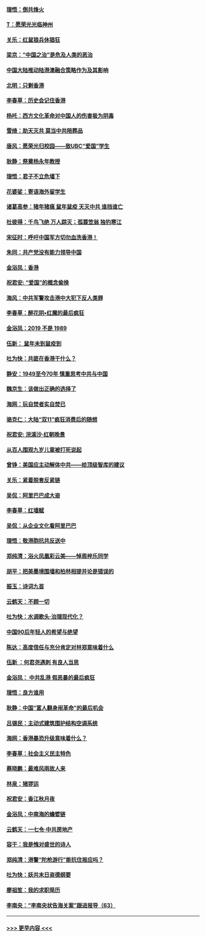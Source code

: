 #### [理悟：倒共烽火](../pages/nsc993/n11668844.md?t=11210801) 
#### [T：愿荣光光临神州](../pages/nsc993/n11668421.md?t=11210801) 
#### [关乐：红鼠狼兵休猖狂](../pages/nsc993/n11668378.md?t=11210801) 
#### [梁京：“中国之治”是危及人类的恶治](../pages/nsc993/n11668328.md?t=11210801) 
#### [中国大陆推动陆港澳融合策略作为及其影响](../pages/nsc993/n11668157.md?t=11210801) 
#### [北明：只剩香港](../pages/nsc993/n11668002.md?t=11210801) 
#### [李春草：历史会记住香港](../pages/nsc993/n11667927.md?t=11210801) 
#### [杨吒：西方文化革命对中国人的伤害极为阴毒](../pages/nsc993/n11664521.md?t=11210801) 
#### [雪绮：助天灭共 莫当中共陪葬品](../pages/nsc993/n11662650.md?t=11210801) 
#### [唐风：愿荣光归校园——致UBC“爱国”学生](../pages/nsc993/n11662194.md?t=11210801) 
#### [耿静：祭奠杨永年教授](../pages/nsc993/n11662514.md?t=11210801) 
#### [理悟：君子不立危墙下](../pages/nsc993/n11662172.md?t=11210801) 
#### [花婆娑：寄语海外留学生](../pages/nsc993/n11662121.md?t=11210801) 
#### [诸葛高参：猪年猪瘟 鼠年鼠疫 天灭中共 谁挡谁亡](../pages/nsc993/n11661980.md?t=11210801) 
#### [杜彼得：千鸟飞绝 万人踪灭；孤蓑笠翁 独钓寒江](../pages/nsc993/n11661170.md?t=11210801) 
#### [宋征时：呼吁中国军方切勿血洗香港！](../pages/nsc993/n11415318.md?t=11210801) 
#### [朱同：共产党没有能力领导中国](../pages/nsc993/n11660421.md?t=11210801) 
#### [金浴凤：香港](../pages/nsc993/n11660419.md?t=11210801) 
#### [祝君安: “爱国”的概念偷换](../pages/nsc993/n11659706.md?t=11210801) 
#### [海风：中共军警攻击港中大犯下反人类罪](../pages/nsc993/n11659632.md?t=11210801) 
#### [李春草：醉花阴•红魔的最后疯狂](../pages/nsc993/n11659287.md?t=11210801) 
#### [金浴凤：2019 不是 1989](../pages/nsc993/n11657663.md?t=11210801) 
#### [伍新： 鼠年未到鼠疫到](../pages/nsc993/n11655098.md?t=11210801) 
#### [吐为快：共匪在香港干什么？](../pages/nsc993/n11654891.md?t=11210801) 
#### [静安：1949至今70年 慎重思考中共与中国](../pages/nsc993/n11651244.md?t=11210801) 
#### [魏京生：该做出正确的选择了](../pages/nsc993/n11653084.md?t=11210801) 
#### [海网：玩自焚者实自焚已](../pages/nsc993/n11652423.md?t=11210801) 
#### [骆克仁：大陆“双11”疯狂消费后的随想](../pages/nsc993/n11652305.md?t=11210801) 
#### [祝君安: 浣溪沙·红朝晚景](../pages/nsc993/n11652258.md?t=11210801) 
#### [从百人围观九岁儿童被打死说起](../pages/nsc993/n11651030.md?t=11210801) 
#### [曾铮：美国应主动解体中共——给顶级智库的建议](../pages/nsc993/n11649888.md?t=11210801) 
#### [关乐：紧着脱套反紧链](../pages/nsc993/n11649069.md?t=11210801) 
#### [吴侃：阿里巴巴成大盗](../pages/nsc993/n11645523.md?t=11210801) 
#### [李春草：红墙赋](../pages/nsc993/n11646389.md?t=11210801) 
#### [吴侃：从企业文化看阿里巴巴](../pages/nsc993/n11645476.md?t=11210801) 
#### [理悟：敬港胞抗共反送中](../pages/nsc993/n11645466.md?t=11210801) 
#### [郑纯清：浴火凤凰彩云美——悼周梓乐同学](../pages/nsc993/n11645155.md?t=11210801) 
#### [胡平：把美墨境围墙和柏林相提并论是错误的](../pages/nsc993/n11645134.md?t=11210801) 
#### [振玉：诗词九首](../pages/nsc993/n11644081.md?t=11210801) 
#### [云鹤天：不顾一切](../pages/nsc993/n11643508.md?t=11210801) 
#### [吐为快：水调歌头·治理现代化？](../pages/nsc993/n11643485.md?t=11210801) 
#### [中国90后年轻人的希望与绝望](../pages/nsc993/n11642317.md?t=11210801) 
#### [陈达：高度信任与充分肯定对林郑意味着什么](../pages/nsc993/n11641441.md?t=11210801) 
#### [伍新 ：何君尧遇刺 有良人当思](../pages/nsc993/n11641503.md?t=11210801) 
#### [金浴凤： 中共乱港  假恶暴的最后疯狂](../pages/nsc993/n11641495.md?t=11210801) 
#### [理悟：良方谁用](../pages/nsc993/n11641463.md?t=11210801) 
#### [耿静：中国“富人翻身闹革命”的最后机会](../pages/nsc993/n11640655.md?t=11210801) 
#### [吕锡民：主动式建筑围护结构空调系统](../pages/nsc993/n11640168.md?t=11210801) 
#### [海网：香港暴恐升级意味着什么？](../pages/nsc993/n11635904.md?t=11210801) 
#### [李春草：社会主义民主特色](../pages/nsc993/n11634657.md?t=11210801) 
#### [蔡晓鹏：最难风雨故人来](../pages/nsc993/n11633145.md?t=11210801) 
#### [林泉：猪猡运](../pages/nsc993/n11631469.md?t=11210801) 
#### [祝君安：香江秋月夜](../pages/nsc993/n11631440.md?t=11210801) 
#### [金浴凤：中南海的蟾嬖链](../pages/nsc993/n11631290.md?t=11210801) 
#### [云鹤天：一七令·中共房地产](../pages/nsc993/n11630084.md?t=11210801) 
#### [容干：我是愧对盛世的诗人](../pages/nsc993/n11630059.md?t=11210801) 
#### [郑纯清：港警“陀枪游行”能抗住报应吗？](../pages/nsc993/n11629999.md?t=11210801) 
#### [吐为快：妖共末日盗德纲要](../pages/nsc993/n11628610.md?t=11210801) 
#### [廖祖笙：我的求职简历](../pages/nsc993/n11628492.md?t=11210801) 
#### [李南央：“李南央状告海关案”跟进报导（63）](../pages/nsc993/n11627039.md?t=11210801) 

----
#### [ >>> 更早内容 <<< ](../indexes/nsc993-earlier.md)
